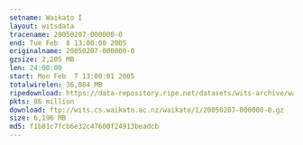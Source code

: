 ```yaml
---
setname: Waikato I
layout: witsdata
tracename: 20050207-000000-0
end: Tue Feb  8 13:00:00 2005
originalname: 20050207-000000-0
gzsize: 2,205 MB
len: 24:00:00
start: Mon Feb  7 13:00:01 2005
totalwirelen: 36,084 MB
ripedownload: https://data-repository.ripe.net/datasets/wits-archive/waikato/1/20050207-000000-0.gz
pkts: 86 million
download: ftp://wits.cs.waikato.ac.nz/waikato/1/20050207-000000-0.gz
size: 6,196 MB
md5: f1b81c7fcb6e32c47600f24913beadcb
---
```

